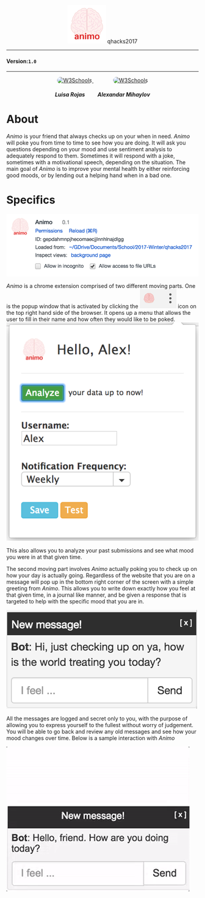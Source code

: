 <center>
<img src="www/img/browser_icon.png" width="100">  qhacks2017</center>

------------

#### Version:`1.0`

------

<center><a href="https://github.com/lrojas12">
<img border="0" alt="W3Schools" src="https://avatars2.githubusercontent.com/u/14943496?v=3&s=460" width="100" height="100" style="border-radius:25px;" >
</a>
&nbsp;&nbsp;&nbsp;&nbsp;&nbsp;&nbsp;&nbsp;&nbsp;&nbsp;&nbsp;&nbsp;&nbsp;
<a href="https://github.com/amihaylo">
<img border="0" alt="W3Schools" src="https://avatars2.githubusercontent.com/u/8698595?v=3&s=460" width="100" height="100" style="border-radius:25px;">
</a>

#### *Luisa Rojas* &nbsp;&nbsp;&nbsp;&nbsp;&nbsp;&nbsp;&nbsp;&nbsp; *Alexandar Mihaylov*

</center>

# About
*Animo* is your friend that always checks up on your when in need. *Animo* will poke you from time to time to see how you are doing. It will ask you questions depending on your mood and use sentiment analysis to adequately respond to them. Sometimes it will respond with a joke, sometimes with a motivational speech, depending on the situation. The main goal of *Animo* is to improve your mental health by either reinforcing good moods, or by lending out a helping hand when in a bad one.

# Specifics
![](./md-img/1.png)

*Animo* is a chrome extension comprised of two different moving parts. One is the popup window that is activated by clicking the <img src="./md-img/2.png"/> icon on the top right hand side of the browser. It opens up a menu that allows the user to fill in their name and how often they would like to be poked.
![](./md-img/3.png)

This also allows you to analyze your past submissions and see what mood you were in at that given time.

The second moving part involves *Animo* actually poking you to check up on how your day is actually going. Regardless of the website that you are on a message will pop up in the bottom right corner of the screen with a simple greeting from *Animo*. This allows you to write down exactly how you feel at that given time, in a journal like manner, and be given a response that is targeted to help with the specific mood that you are in. 

![](./md-img/4.png)

All the messages are logged and secret only to you, with the purpose of allowing you to express yourself to the fullest without worry of judgement. You will be able to go back and review any old messages and see how your mood changes over time. Below is a sample interaction with *Animo*

![](./md-img/gif1.gif)


